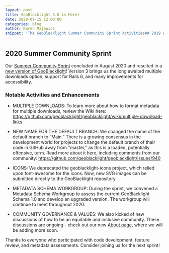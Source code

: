 ```yaml
---
layout: post
title: GeoBlacklight 3.0 is Here!
date: 2020-09-15 12:00:00
categories: blog
author: Karen Majewicz
snippet: 'The GeoBlacklight Summer Community Sprint Activities## 2019 Winter Codesprint'
---
```


## 2020 Summer Community Sprint

Our [Summer Community Sprint](https://github.com/geoblacklight/geoblacklight/projects/8) concluded in August 2020 and resulted in a [new version of GeoBlacklight](https://github.com/geoblacklight/geoblacklight/releases)! Version 3 brings us the long awaited multiple downloads option, support for Rails 6, and many improvements for accessibility. 

### Notable Activities and Enhancements

* MULTIPLE DOWNLOADS: To learn more about how to format metadata for multiple downloads, review the Wiki here: https://github.com/geoblacklight/geoblacklight/wiki/multiple-download-links

* NEW NAME FOR THE DEFAULT BRANCH: We changed the name of the default branch to “Main.” There is a growing consensus in the development world for projects to change the default branch of their code in GitHub away from "master," as this is a loaded, potentially offensive, term. Read more about it here, including comments from our community: https://github.com/geoblacklight/geoblacklight/issues/940

* ICONS: We deprecated the geoblacklight-icons project, which relied upon font-awesome for the icons. Now, new  SVG images can be submitted directly to the GeoBlacklight repository. 

* METADATA SCHEMA WORKGROUP: During the sprint, we convened a Metadata Schema Workgroup to assess the current GeoBlacklight Schema 1.0 and develop an upgraded version. The workgroup will continue to meet throughout 2020.

* COMMUNITY GOVERNANCE & VALUES: We also kicked of new discussions of how to be an equitable and inclusive community. These discussions are ongoing - check out our new [About page](https://geoblacklight.org/about), where we will be adding more soon.


Thanks to everyone who participated with code development, feature review, and metadata assessments. Consider joining us for the next sprint!
